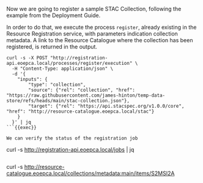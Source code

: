 Now we are going to register a sample STAC Collection, following the example from the Deployment Guide. 

In order to do that, we execute the process `register`, already existing in the Resource Registration service, with parameters indication collection metadata. A link to the Resource Catalogue where the collection has been registered, is returned in the output.
```
curl -s -X POST "http://registration-api.eoepca.local/processes/register/execution" \
  -H "Content-Type: application/json" \
  -d '{
    "inputs": {
        "type": "collection",
        "source": {"rel": "collection", "href": "https://raw.githubusercontent.com/james-hinton/temp-data-store/refs/heads/main/stac-collection.json"},
        "target": {"rel": "https://api.stacspec.org/v1.0.0/core", "href": "http://resource-catalogue.eoepca.local/stac"}
    }
  }' | jq
```{{exec}}

We can verify the status of the registration job
```
curl -s http://registration-api.eoepca.local/jobs | jq
```{{exec}}

```
curl -s http://resource-catalogue.eoepca.local/collections/metadata:main/items/S2MSI2A
```{{exec}}

